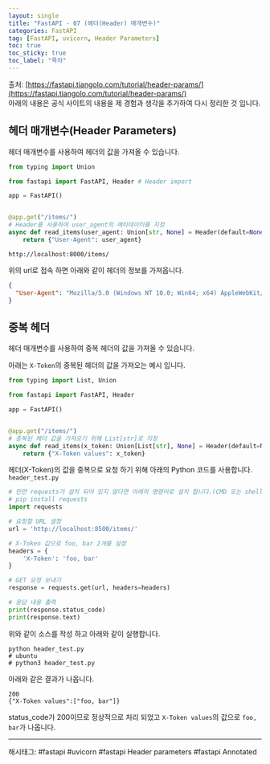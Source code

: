 ```yaml
---
layout: single
title: "FastAPI - 07 (헤더(Header) 매개변수)"
categories: FastAPI
tag: [FastAPI, uvicorn, Header Parameters]
toc: true
toc_sticky: true
toc_label: "목차"
---
```

출처: [https://fastapi.tiangolo.com/tutorial/header-params/](https://fastapi.tiangolo.com/tutorial/header-params/)  
아래의 내용은 공식 사이트의 내용을 제 경험과 생각을 추가하여 다시 정리한 것 입니다.

## 헤더 매개변수(Header Parameters)

헤더 매개변수를 사용하여 헤더의 값을 가져올 수 있습니다.

```python
from typing import Union

from fastapi import FastAPI, Header # Header import

app = FastAPI()


@app.get("/items/")
# Header를 사용하여 user_agent의 메타데이터를 지정
async def read_items(user_agent: Union[str, None] = Header(default=None)):
    return {"User-Agent": user_agent}
```

```text
http://localhost:8000/items/
```

위의 url로 접속 하면 아래와 같이 헤더의 정보를 가져옵니다.

```json
{
  "User-Agent": "Mozilla/5.0 (Windows NT 10.0; Win64; x64) AppleWebKit/537.36 (KHTML, like Gecko) Chrome/120.0.0.0 Safari/537.36"
}
```

## 중복 헤더

헤더 매개변수를 사용하여 중복 헤더의 값을 가져올 수 있습니다.

아래는 `X-Token`의 중복된 헤더의 값을 가져오는 예시 입니다.

```python
from typing import List, Union

from fastapi import FastAPI, Header

app = FastAPI()


@app.get("/items/")
# 중복된 헤더 값을 가져오기 위해 List[str]로 지정
async def read_items(x_token: Union[List[str], None] = Header(default=None)):
    return {"X-Token values": x_token}
```

헤더(X-Token)의 값을 중복으로 요청 하기 위해 아래의 Python 코드를 사용합니다.  
`header_test.py`

```python
# 만얀 requests가 설치 되어 있지 않다면 아래의 명령어로 설치 합니다.(CMD 또는 shell )
# pip install requests
import requests

# 요청할 URL 설정
url = 'http://localhost:8500/items/'

# X-Token 값으로 foo, bar 2개를 설정
headers = {
    'X-Token': 'foo, bar'
}

# GET 요청 보내기
response = requests.get(url, headers=headers)

# 응답 내용 출력
print(response.status_code)
print(response.text)
```

위와 같이 소스를 작성 하고 아래와 같이 실행합니다.

```shell
python header_test.py
# ubuntu
# python3 header_test.py
```

아래와 같은 결과가 나옵니다.

```text
200
{"X-Token values":["foo, bar"]}
```

status_code가 200이므로 정상적으로 처리 되었고 `X-Token values`의 값으로 `foo, bar`가 나옵니다.

---

해시태그: #fastapi #uvicorn #fastapi Header parameters #fastapi Annotated

